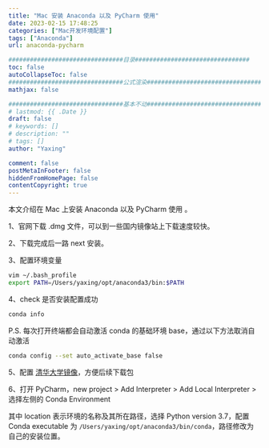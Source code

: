 ```yaml
---
title: "Mac 安装 Anaconda 以及 PyCharm 使用"
date: 2023-02-15 17:48:25
categories: ["Mac开发环境配置"]
tags: ["Anaconda"]
url: anaconda-pycharm

################################目录################################
toc: false
autoCollapseToc: false
################################公式渲染################################
mathjax: false

################################基本不动################################
# lastmod: {{ .Date }}
draft: false
# keywords: []
# description: ""
# tags: []
author: "Yaxing"

comment: false
postMetaInFooter: false
hiddenFromHomePage: false
contentCopyright: true
---
```


本文介绍在 Mac 上安装 Anaconda 以及 PyCharm 使用 。<!--more-->

1、官网下载 .dmg 文件，可以到一些国内镜像站上下载速度较快。

2、下载完成后一路 next 安装。

3、配置环境变量

```sh
vim ~/.bash_profile
export PATH=/Users/yaxing/opt/anaconda3/bin:$PATH
```

4、check 是否安装配置成功

```sh
conda info
```

P.S. 每次打开终端都会自动激活 conda 的基础环境 base，通过以下方法取消自动激活

```sh
conda config --set auto_activate_base false
```

5、配置 [清华大学镜像](https://mirrors.tuna.tsinghua.edu.cn/help/anaconda/)，方便后续下载包

6、打开 PyCharm，new project > Add Interpreter > Add Local Interpreter > 选择左侧的 Conda Environment

其中 location 表示环境的名称及其所在路径，选择 Python version 3.7，配置 Conda executable 为 `/Users/yaxing/opt/anaconda3/bin/conda`，路径修改为自己的安装位置。
